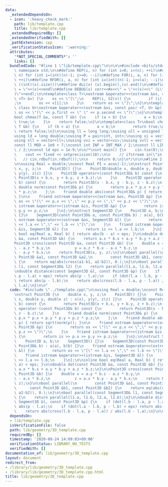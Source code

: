 ```yaml
---
data:
  _extendedDependsOn:
  - icon: ':heavy_check_mark:'
    path: lib/template.cpp
    title: lib/template.cpp
  _extendedRequiredBy: []
  _extendedVerifiedWith: []
  _pathExtension: cpp
  _verificationStatusIcon: ':warning:'
  attributes:
    '*NOT_SPECIAL_COMMENTS*': ''
    links: []
  bundledCode: "#line 1 \"lib/template.cpp\"\n\n\n\n#include <bits/stdc++.h>\n\nusing\
    \ namespace std;\n\n#define REP(i, n) for (int i=0; i<(n); ++i)\n#define RREP(i,\
    \ n) for (int i=(int)(n)-1; i>=0; --i)\n#define FOR(i, a, n) for (int i=(a); i<(n);\
    \ ++i)\n#define RFOR(i, a, n) for (int i=(int)(n)-1; i>=(a); --i)\n\n#define SZ(x)\
    \ ((int)(x).size())\n#define ALL(x) (x).begin(),(x).end()\n\n#define DUMP(x) cerr<<#x<<\"\
    \ = \"<<(x)<<endl\n#define DEBUG(x) cerr<<#x<<\" = \"<<(x)<<\" (L\"<<__LINE__<<\"\
    )\"<<endl;\n\ntemplate<class T>\nostream &operator<<(ostream &os, const vector\
    \ <T> &v) {\n    os << \"[\";\n    REP(i, SZ(v)) {\n        if (i) os << \", \"\
    ;\n        os << v[i];\n    }\n    return os << \"]\";\n}\n\ntemplate<class T,\
    \ class U>\nostream &operator<<(ostream &os, const pair <T, U> &p) {\n    return\
    \ os << \"(\" << p.first << \" \" << p.second << \")\";\n}\n\ntemplate<class T>\n\
    bool chmax(T &a, const T &b) {\n    if (a < b) {\n        a = b;\n        return\
    \ true;\n    }\n    return false;\n}\n\ntemplate<class T>\nbool chmin(T &a, const\
    \ T &b) {\n    if (b < a) {\n        a = b;\n        return true;\n    }\n   \
    \ return false;\n}\n\nusing ll = long long;\nusing ull = unsigned long long;\n\
    using ld = long double;\nusing P = pair<int, int>;\nusing vi = vector<int>;\n\
    using vll = vector<ll>;\nusing vvi = vector<vi>;\nusing vvll = vector<vll>;\n\n\
    const ll MOD = 1e9 + 7;\nconst int INF = INT_MAX / 2;\nconst ll LINF = LLONG_MAX\
    \ / 2;\nconst ld eps = 1e-9;\n\n/*\nint main() {\n    cin.tie(0);\n    ios::sync_with_stdio(false);\n\
    \    cout << fixed << setprecision(10);\n\n    // ifstream in(\"in.txt\");\n \
    \   // cin.rdbuf(in.rdbuf());\n\n    return 0;\n}\n*/\n\n\n#line 2 \"lib/geometry/3D_template.cpp\"\
    \n\nusing Real = double;\nconst Real PI = acos(-1);\n\nstruct Point3D {\n    double\
    \ x, y, z;\n    Point3D() {}\n    Point3D(double x, double y, double z) : x(x),\
    \ y(y), z(z) {}\n    Point3D operator+(const Point3D& b) const {\n        return\
    \ Point3D(x + b.x, y + b.y, z + b.z);\n    }\n    Point3D operator-(const Point3D&\
    \ b) const {\n        return Point3D(x - b.x, y - b.y, z - b.z);\n    }\n    friend\
    \ double norm(const Point3D& p) {\n        return p.x * p.x + p.y * p.y + p.z\
    \ * p.z;\n    };\n    friend double abs(const Point3D& p) { return sqrt(norm(p));\
    \ }\n\n    friend ostream &operator<<(ostream &os, Point3D &p) {\n        return\
    \ os << \"(\" << p.x << \",\" << p.y << \",\" << p.z << \")\";\n    }\n    friend\
    \ istream &operator>>(istream &is, Point3D &p) {\n        return is >> p.x >>\
    \ p.y >> p.z;\n    }\n};\n\nstruct Segment3D {\n    Point3D a, b;\n    Segment3D()\
    \ {}\n    Segment3D(const Point3D& a, const Point3D& b) : a(a), b(b) {}\n    friend\
    \ ostream &operator<<(ostream &os, Segment3D &l) {\n        return os << \"[\"\
    \ << l.a << \",\" << l.b << \"]\";\n    }\n    friend istream &operator>>(istream\
    \ &is, Segment3D &l) {\n        return is >> l.a >> l.b;\n    }\n};\n\ninline\
    \ bool eq(Real a, Real b) { return abs(b - a) < eps; }\n\ndouble dot(const Point3D\
    \ &a, const Point3D &b) {\n    return a.x * b.x + a.y * b.y + a.z * b.z;\n}\n\n\
    Point3D cross(const Point3D &a, const Point3D &b) {\n    double x = a.y * b.z\
    \ - a.z * b.y,\n           y = a.z * b.x - a.x * b.z,\n           z = a.x * b.y\
    \ - a.y * b.x;\n    return Point3D(x, y, z);\n}\n\nbool parallel(\n        const\
    \ Point3D &a1, const Point3D &a2,\n        const Point3D &b1, const Point3D &b2)\
    \ {\n    return eq(abs(cross(a1-b1, a2-b2)), 0.);\n}\n\nbool parallel(const Segment3D&\
    \ l1, const Segment3D& l2) {\n    return parallel(l1.a, l1.b, l2.a, l2.b);\n}\n\
    \ndouble distance(const Segment3D &l, const Point3D &p) {\n    if (dot(l.b - l.a,\
    \ p - l.a) < eps) return abs(p - l.a);\n    if (dot(l.a - l.b, p - l.b) < eps)\
    \ return abs(p - l.b);\n    return abs(cross(l.b - l.a, p - l.a)) / abs(l.b -\
    \ l.a);\n}\n\n"
  code: "#include \"../template.cpp\"\n\nusing Real = double;\nconst Real PI = acos(-1);\n\
    \nstruct Point3D {\n    double x, y, z;\n    Point3D() {}\n    Point3D(double\
    \ x, double y, double z) : x(x), y(y), z(z) {}\n    Point3D operator+(const Point3D&\
    \ b) const {\n        return Point3D(x + b.x, y + b.y, z + b.z);\n    }\n    Point3D\
    \ operator-(const Point3D& b) const {\n        return Point3D(x - b.x, y - b.y,\
    \ z - b.z);\n    }\n    friend double norm(const Point3D& p) {\n        return\
    \ p.x * p.x + p.y * p.y + p.z * p.z;\n    };\n    friend double abs(const Point3D&\
    \ p) { return sqrt(norm(p)); }\n\n    friend ostream &operator<<(ostream &os,\
    \ Point3D &p) {\n        return os << \"(\" << p.x << \",\" << p.y << \",\" <<\
    \ p.z << \")\";\n    }\n    friend istream &operator>>(istream &is, Point3D &p)\
    \ {\n        return is >> p.x >> p.y >> p.z;\n    }\n};\n\nstruct Segment3D {\n\
    \    Point3D a, b;\n    Segment3D() {}\n    Segment3D(const Point3D& a, const\
    \ Point3D& b) : a(a), b(b) {}\n    friend ostream &operator<<(ostream &os, Segment3D\
    \ &l) {\n        return os << \"[\" << l.a << \",\" << l.b << \"]\";\n    }\n\
    \    friend istream &operator>>(istream &is, Segment3D &l) {\n        return is\
    \ >> l.a >> l.b;\n    }\n};\n\ninline bool eq(Real a, Real b) { return abs(b -\
    \ a) < eps; }\n\ndouble dot(const Point3D &a, const Point3D &b) {\n    return\
    \ a.x * b.x + a.y * b.y + a.z * b.z;\n}\n\nPoint3D cross(const Point3D &a, const\
    \ Point3D &b) {\n    double x = a.y * b.z - a.z * b.y,\n           y = a.z * b.x\
    \ - a.x * b.z,\n           z = a.x * b.y - a.y * b.x;\n    return Point3D(x, y,\
    \ z);\n}\n\nbool parallel(\n        const Point3D &a1, const Point3D &a2,\n  \
    \      const Point3D &b1, const Point3D &b2) {\n    return eq(abs(cross(a1-b1,\
    \ a2-b2)), 0.);\n}\n\nbool parallel(const Segment3D& l1, const Segment3D& l2)\
    \ {\n    return parallel(l1.a, l1.b, l2.a, l2.b);\n}\n\ndouble distance(const\
    \ Segment3D &l, const Point3D &p) {\n    if (dot(l.b - l.a, p - l.a) < eps) return\
    \ abs(p - l.a);\n    if (dot(l.a - l.b, p - l.b) < eps) return abs(p - l.b);\n\
    \    return abs(cross(l.b - l.a, p - l.a)) / abs(l.b - l.a);\n}\n\n"
  dependsOn:
  - lib/template.cpp
  isVerificationFile: false
  path: lib/geometry/3D_template.cpp
  requiredBy: []
  timestamp: '2020-08-24 14:09:03+09:00'
  verificationStatus: LIBRARY_NO_TESTS
  verifiedWith: []
documentation_of: lib/geometry/3D_template.cpp
layout: document
redirect_from:
- /library/lib/geometry/3D_template.cpp
- /library/lib/geometry/3D_template.cpp.html
title: lib/geometry/3D_template.cpp
---
```

